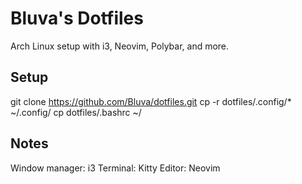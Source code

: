 # Bluva's Dotfiles

Arch Linux setup with i3, Neovim, Polybar, and more.

## Setup

git clone https://github.com/Bluva/dotfiles.git
cp -r dotfiles/.config/* ~/.config/
cp dotfiles/.bashrc ~/

## Notes

Window manager: i3
Terminal: Kitty
Editor: Neovim
